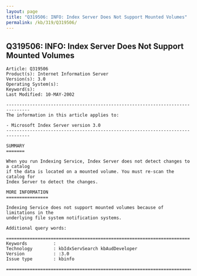 ```yaml
---
layout: page
title: "Q319506: INFO: Index Server Does Not Support Mounted Volumes"
permalink: /kb/319/Q319506/
---
```


## Q319506: INFO: Index Server Does Not Support Mounted Volumes

	Article: Q319506
	Product(s): Internet Information Server
	Version(s): 3.0
	Operating System(s): 
	Keyword(s): 
	Last Modified: 10-MAY-2002
	
	-------------------------------------------------------------------------------
	The information in this article applies to:
	
	- Microsoft Index Server version 3.0 
	-------------------------------------------------------------------------------
	
	SUMMARY
	=======
	
	When you run Indexing Service, Index Server does not detect changes to a catalog
	if the data is located on a mounted volume. You must re-scan the catalog for
	Index Server to detect the changes.
	
	MORE INFORMATION
	================
	
	Indexing Service does not support mounted volumes because of limitations in the
	underlying file system notification systems.
	
	Additional query words:
	
	======================================================================
	Keywords          :  
	Technology        : kbIdxServSearch kbAudDeveloper
	Version           : :3.0
	Issue type        : kbinfo
	
	=============================================================================
	
